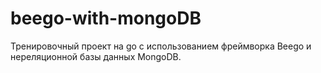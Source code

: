 # beego-with-mongoDB
Тренировочный проект на go с использованием фреймворка Beego и нереляционной базы данных MongoDB.
